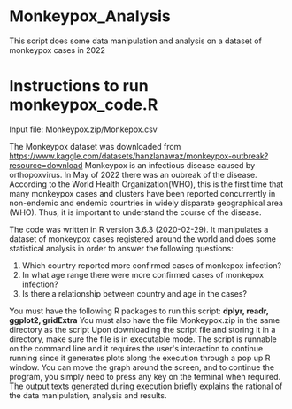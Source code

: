 # Monkeypox_Analysis
This script does some data manipulation and analysis on a dataset of monkeypox cases in 2022

# Instructions to run monkeypox_code.R

Input file: Monkeypox.zip/Monkepox.csv

The Monkeypox dataset was downloaded from https://www.kaggle.com/datasets/hanzlanawaz/monkeypox-outbreak?resource=download
Monkeypox is an infectious disease caused by orthopoxvirus. In May of 2022 there was an oubreak of the disease. According to the World Health Organization(WHO), this is the first time that many monkeypox cases and clusters have been reported concurrently in non-endemic and endemic countries in widely disparate geographical area (WHO). Thus, it is important to understand the course of the disease.

The code was written in R version 3.6.3 (2020-02-29).
It manipulates a dataset of monkeypox cases registered around the world and does some statistical analysis in order to answer the following questions:
1. Which country reported more confirmed cases of monkepox infection?
2. In what age range there were more confirmed cases of monkepox infection?
3. Is there a relationship between country and age in the cases?

You must have the following R packages to run this script: **dplyr, readr, ggplot2, gridExtra**
You must also have the file Monkeypox.zip in the same directory as the script
Upon downloading the script file and storing it in a directory, make sure the file is in executable mode.
The script is runnable on the command line and it requires the user's interaction to continue running since it generates plots along the execution through a pop up R window. You can move the graph around the screen, and to continue the program, you simply need to press any key on the terminal when required.
The output texts generated during execution briefly explains the rational of the data manipulation, analysis and results.
